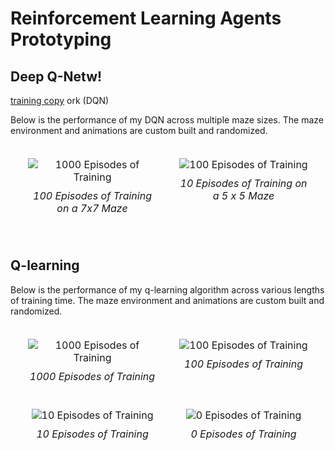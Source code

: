 # Reinforcement Learning Agents Prototyping

## Deep Q-Netw!
[training copy](https://github.com/user-attachments/assets/415f983e-7d27-4b1e-8ee5-53027cc15c7a)
ork (DQN)


Below is the performance of my DQN across multiple maze sizes. The maze environment and animations are custom built and randomized.

<div style="display: flex; justify-content: center; align-items: center; width: 100%; margin: auto;">
  <table style="width: 100%; max-width: 1000px; margin: auto; border-collapse: separate; border-spacing: 20px; text-align: center;">
    <tr>
      <td style="width: 50%; vertical-align: top; text-align: center;">
        <div style="display: flex; flex-direction: column; align-items: center;">
          <img src="https://github.com/user-attachments/assets/ba837f86-84d3-42fb-98b1-c60741158f3e" alt="1000 Episodes of Training" style="max-width: 100%; height: auto; display: block; margin: 0 auto;" />
          <p style="margin-top: 10px;"><em>100 Episodes of Training on a 7x7 Maze</em></p>
        </div>
      </td>
      <td style="width: 50%; vertical-align: top; text-align: center;">
        <div style="display: flex; flex-direction: column; align-items: center;">
          <img src="https://github.com/user-attachments/assets/f58ddf8f-b028-43c0-8407-a03b88475b4" alt="100 Episodes of Training" style="max-width: 100%; height: auto; display: block; margin: 0 auto;" />
          <p style="margin-top: 10px;"><em>10 Episodes of Training on a 5 x 5 Maze</em></p>
        </div>
      </td>
    </tr>
  </table>
</div>


## Q-learning

Below is the performance of my q-learning algorithm across various lengths of training time. The maze environment and animations are custom built and randomized.

<div style="display: flex; justify-content: center; align-items: center; width: 100%; margin: auto;">
  <table style="width: 100%; max-width: 1000px; margin: auto; border-collapse: separate; border-spacing: 20px; text-align: center;">
    <tr>
      <td style="width: 50%; vertical-align: top; text-align: center;">
        <div style="display: flex; flex-direction: column; align-items: center;">
          <img src="https://github.com/user-attachments/assets/33fa15ff-e185-403a-9601-1bb800fc0c0a" alt="1000 Episodes of Training" style="max-width: 100%; height: auto; display: block; margin: 0 auto;" />
          <p style="margin-top: 10px;"><em>1000 Episodes of Training</em></p>
        </div>
      </td>
      <td style="width: 50%; vertical-align: top; text-align: center;">
        <div style="display: flex; flex-direction: column; align-items: center;">
          <img src="https://github.com/user-attachments/assets/f58ddf8f-b028-43c0-8407-a03b88475b46" alt="100 Episodes of Training" style="max-width: 100%; height: auto; display: block; margin: 0 auto;" />
          <p style="margin-top: 10px;"><em>100 Episodes of Training</em></p>
        </div>
      </td>
    </tr>
    <tr>
      <td style="width: 50%; vertical-align: top; text-align: center;">
        <div style="display: flex; flex-direction: column; align-items: center;">
          <img src="https://github.com/user-attachments/assets/9c0d8108-af4b-43d3-97af-e27ce31247de" alt="10 Episodes of Training" style="max-width: 100%; height: auto; display: block; margin: 0 auto;" />
          <p style="margin-top: 10px;"><em>10 Episodes of Training</em></p>
        </div>
      </td>
      <td style="width: 50%; vertical-align: top; text-align: center;">
        <div style="display: flex; flex-direction: column; align-items: center;">
          <img src="https://github.com/user-attachments/assets/419e25d1-9e0d-4799-8643-41a20486bd21" alt="0 Episodes of Training" style="max-width: 100%; height: auto; display: block; margin: 0 auto;" />
          <p style="margin-top: 10px;"><em>0 Episodes of Training</em></p>
        </div>
      </td>
    </tr>
  </table>
</div>


